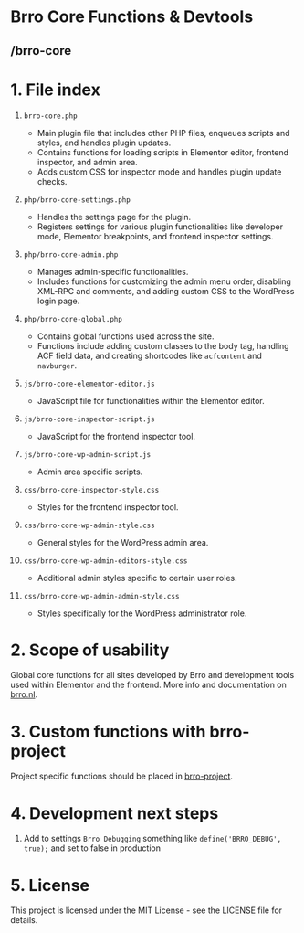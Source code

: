 # Brro Core Functions & Devtools
## /brro-core
 

# 1. File index
1. `brro-core.php`
   - Main plugin file that includes other PHP files, enqueues scripts and styles, and handles plugin updates.
   - Contains functions for loading scripts in Elementor editor, frontend inspector, and admin area.
   - Adds custom CSS for inspector mode and handles plugin update checks.
2. `php/brro-core-settings.php`
	- Handles the settings page for the plugin.
	- Registers settings for various plugin functionalities like developer mode, Elementor breakpoints, and frontend inspector settings.
3. `php/brro-core-admin.php`
	- Manages admin-specific functionalities.
	- Includes functions for customizing the admin menu order, disabling XML-RPC and comments, and adding custom CSS to the WordPress login page.
4. `php/brro-core-global.php`
	- Contains global functions used across the site.
	- Functions include adding custom classes to the body tag, handling ACF field data, and creating shortcodes like `acfcontent` and `navburger`.

5. `js/brro-core-elementor-editor.js`
	- JavaScript file for functionalities within the Elementor editor.
6. `js/brro-core-inspector-script.js`
	- JavaScript for the frontend inspector tool.
7. `js/brro-core-wp-admin-script.js`
	- Admin area specific scripts.

8. `css/brro-core-inspector-style.css`
	- Styles for the frontend inspector tool.
9. `css/brro-core-wp-admin-style.css`
	- General styles for the WordPress admin area.
10. `css/brro-core-wp-admin-editors-style.css`
	- Additional admin styles specific to certain user roles.
11. `css/brro-core-wp-admin-admin-style.css`
	- Styles specifically for the WordPress administrator role.

# 2. Scope of usability
Global core functions for all sites developed by Brro and development tools used within Elementor and the frontend. More info and documentation on <a href="https://brro.nl/brro-core/" target="_blank">brro.nl</a>.

# 3. Custom functions with brro-project
Project specific functions should be placed in <a href="https://github.com/ronaldpostma/brro-project" target="_blank">brro-project</a>.

# 4. Development next steps
1. Add to settings `Brro Debugging` something like `define('BRRO_DEBUG', true);` and set to false in production

# 5. License
This project is licensed under the MIT License - see the LICENSE file for details.